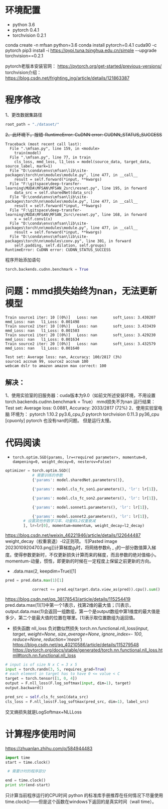 # 环境配置
-   python 3.6
-   pytorch 0.4.1
-   torchvision 0.2.1

conda create -n mfsan python=3.6
conda install pytorch=0.4.1 cuda90 -c pytorch
pip3 install -i https://pypi.tuna.tsinghua.edu.cn/simple --upgrade torchvision==0.2.1

pytorch老版本安装官网：
https://pytorch.org/get-started/previous-versions/
torchvision介绍：
https://blog.csdn.net/frighting_ing/article/details/121863387


# 程序修改
1、更改数据集路径
```python
root_path = "./dataset/"
```
~~2、此环境下，报错-RuntimeError: CuDNN error: CUDNN_STATUS_SUCCESS~~
```
Traceback (most recent call last):
  File ".\mfsan.py", line 159, in <module>
    train(model)
  File ".\mfsan.py", line 77, in train
    cls_loss, mmd_loss, l1_loss = model(source_data, target_data, source_label, mark=1)
  File "D:\conda\envs\mfsan\lib\site-packages\torch\nn\modules\module.py", line 477, in __call__
    result = self.forward(*input, **kwargs)
  File "F:\gitspace\deep-transfer-learning\MUDA\MFSAN\MFSAN_2src\resnet.py", line 195, in forward
    data_src = self.sharedNet(data_src)
  File "D:\conda\envs\mfsan\lib\site-packages\torch\nn\modules\module.py", line 477, in __call__
    result = self.forward(*input, **kwargs)
  File "F:\gitspace\deep-transfer-learning\MUDA\MFSAN\MFSAN_2src\resnet.py", line 168, in forward
    x = self.conv1(x)
  File "D:\conda\envs\mfsan\lib\site-packages\torch\nn\modules\module.py", line 477, in __call__
    result = self.forward(*input, **kwargs)
  File "D:\conda\envs\mfsan\lib\site-packages\torch\nn\modules\conv.py", line 301, in forward
    self.padding, self.dilation, self.groups)
RuntimeError: CuDNN error: CUDNN_STATUS_SUCCESS
```
程序开始添加语句
```python
torch.backends.cudnn.benchmark = True
```

# 问题：mmd损失始终为nan，无法更新模型

```
Train source1 iter: 10 [(0%)]   Loss: nan       soft_Loss: 3.430207     mmd_Loss: nan   l1_Loss: 0.001498
Train source2 iter: 10 [(0%)]   Loss: nan       soft_Loss: 3.433439     mmd_Loss: nan   l1_Loss: 0.001503
Train source1 iter: 20 [(0%)]   Loss: nan       soft_Loss: 3.429230     mmd_Loss: nan   l1_Loss: 0.001634
Train source2 iter: 20 [(0%)]   Loss: nan       soft_Loss: 3.432579     mmd_Loss: nan   l1_Loss: 0.001640

Test set: Average loss: nan, Accuracy: 100/2817 (3%)
source1 accnum 99, source2 accnum 100
webcam dslr to amazon amazon max correct: 100
```

## 解决：
1、使用实验室的旧服务器：cuda版本为9.0（如前文所述安装环境，不用设置torch.backends.cudnn.benchmark = True）
mmd损失不为nan
运行结果：Test set: Average loss: 0.0881, Accuracy: 2033/2817 (72%)
2、使用实验室电脑 
环境为：
pytorch                   1.10.2              py3.6_cpu_0    pytorch
torchvision               0.11.3                 py36_cpu  [cpuonly]  pytorch
也没有nan的问题。
但是运行太慢。


# 代码阅读
- `torch.optim.SGD(params, lr=<required parameter>, momentum=0, dampening=0, weight_decay=0, nesterov=False)`

```python
optimizer = torch.optim.SGD([
			# 需要训练的参数
            {'params': model.sharedNet.parameters()},

            {'params': model.cls_fc_son1.parameters(), 'lr': lr[1]},

            {'params': model.cls_fc_son2.parameters(), 'lr': lr[1]},

            {'params': model.sonnet1.parameters(), 'lr': lr[1]},

            {'params': model.sonnet2.parameters(), 'lr': lr[1]},
		# 设置其他参数学习率、动量和L2权重衰减
        ], lr=lr[0], momentum=momentum, weight_decay=l2_decay)
```
https://blog.csdn.net/weixin_46221946/article/details/122644487
weight_decay（权重衰退）-l2正则项。
![[Pasted image 20230109204703.png]]计算梯度$g_t$时，将网络参数$\theta_{t-1}$的一部分数值算入梯度。使得参数更新时，不仅更新损失计算而来的梯度，而且参数的绝对值缩小。
momentum-动量，惯性，即更新的时候在一定程度上保留之前更新的方向。


- .data.max(2, keepdim=True)[1]
```python
pred = pred.data.max(1)[1]

            correct += pred.eq(target.data.view_as(pred)).cpu().sum()
```
https://blog.csdn.net/qq_38178543/article/details/115254419
pred.data.max(1)[1]中第一个1表示，找第2维的最大值；[1]表示，output.data.max(1)会返回一组数组，第一个是output数组中第1维度的最大值是多少，第二个是最大值的位置在哪里。[1]表示取位置数组为返回值。


- 损失函数 nll_loss 负对数似然损失
torch.nn.functional.nll_loss(_input_, _target_, _weight=None_, _size_average=None_, _ignore_index=- 100_, _reduce=None_, _reduction='mean'_)
https://blog.csdn.net/qq_40210586/article/details/115279548
https://pytorch.org/docs/stable/generated/torch.nn.functional.nll_loss.html#torch.nn.functional.nll_loss
```python
# input is of size N x C = 3 x 5
input = torch.randn(3, 5, requires_grad=True)
# each element in target has to have 0 <= value < C
target = torch.tensor([1, 0, 4])
output = F.nll_loss(F.log_softmax(input, dim=1), target)
output.backward()
```

```python
pred_src = self.cls_fc_son1(data_src)
cls_loss = F.nll_loss(F.log_softmax(pred_src, dim=1), label_src)
```

交叉熵损失就是LogSoftmax+NLLLoss


# 计算程序使用时间
https://zhuanlan.zhihu.com/p/584944483
```python
import time
start = time.clock()

 # 需要计时的程序部分

end = time.clock()
print str(end-start)
```
只计算当前程序运行的CPU时间
python 的标准库手册推荐在任何情况下尽量使用time.clock()——但是这个函数在windows下返回的是真实时间（wall time）。
